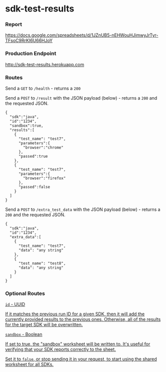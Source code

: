 # sdk-test-results

### Report

https://docs.google.com/spreadsheets/d/1JZnUB5-nEHWouHJimwyJrTyr-TFsoC9RrKI6U66HJoY

### Production Endpoint

http://sdk-test-results.herokuapp.com

### Routes

Send a `GET` to `/health` - returns a `200`

Send a `POST` to `/result` with the JSON payload (below) - returns a `200` and the requested JSON.

```
{  
  "sdk":"java",
  "id":"1234",
  "sandbox":true,
  "results":[  
    {  
      "test_name": "test7",
      "parameters":{
        "browser":"chrome"
      },
      "passed":true
    },
    {  
      "test_name": "test7",
      "parameters":{
        "browser":"firefox"
      },
      "passed":false
    }
  ]
}
```

Send a `POST` to `/extra_test_data` with the JSON payload (below) - returns a `200` and the requested JSON.

```
{  
  "sdk":"java",
  "id":"1234",
  "extra_data":[  
    {  
      "test_name": "test7",
      "data": "any string"
    },
    {  
      "test_name": "test8",
      "data": "any string"
    }
  ]
}
```

### Optional Routes

<u>`id` - UUID<u>

If it matches the previous run ID for a given SDK, then it will add the currently provided results to the previous ones. Otherwise, all of the results for the target SDK will be overwritten.

<u>`sandbox` - Boolean<u>

If set to true, the ["sandbox"](https://docs.google.com/spreadsheets/d/1JZnUB5-nEHWouHJimwyJrTyr-TFsoC9RrKI6U66HJoY/edit#gid=741958923) worksheet will be written to. It's useful for verifying that your SDK reports correctly to the sheet.

Set it to `false`, or stop sending it in your request, to start using the shared worksheet for all SDKs.
